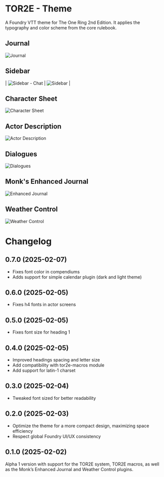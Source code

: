 # TOR2E - Theme
A Foundry VTT theme for The One Ring 2nd Edition. It applies the typography and color scheme from the core rulebook.

## Journal
![Journal](screenshots/journal.png)

## Sidebar
| ![Sidebar - Chat](screenshots/chat.png) | ![Sidebar](screenshots/sidebar.png) |

## Character Sheet
![Character Sheet](screenshots/character_sheet.png)

## Actor Description
![Actor Description](screenshots/actor_description.png)

## Dialogues
![Dialogues](screenshots/dialogue.png)

## Monk's Enhanced Journal
![Enhanced Journal](screenshots/monks_enhanced_journal.png)


## Weather Control
![Weather Control](screenshots/weather_control.png)


# Changelog

## 0.7.0 (2025-02-07)
* Fixes font color in compendiums
* Adds support for simple calendar plugin (dark and light theme)

## 0.6.0 (2025-02-05)
* Fixes h4 fonts in actor screens

## 0.5.0 (2025-02-05)
* Fixes font size for heading 1

## 0.4.0 (2025-02-05)
* Improved headings spacing and letter size
* Add compatibility with tor2e-macros module
* Add support for latin-1 charset

## 0.3.0 (2025-02-04)
* Tweaked font sized for better readability

## 0.2.0 (2025-02-03)
* Optimize the theme for a more compact design, maximizing space efficiency
* Respect global Foundry UI/UX consistency

## 0.1.0 (2025-02-02)
Alpha 1 version with support for the TOR2E system, TOR2E macros, as well as the Monk’s Enhanced Journal and Weather Control plugins.  
